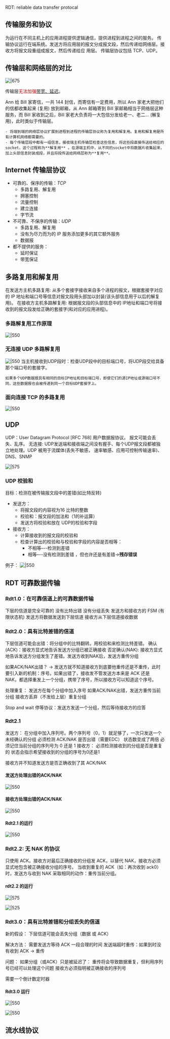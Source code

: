 RDT: reliable data transfer protocal
## 传输服务和协议
为运行在不同主机上的应用进程提供逻辑通信，提供进程到进程之间的服务。
传输协议运行在端系统。发送方将应用层的报文分成报文段，然后传递给网络层。接收方将报文段重组成报文，然后传递给应 用层。
传输层协议包括 TCP、UDP。
## 传输层和网络层的对比
![|675](https://typora-birdy.oss-cn-guangzhou.aliyuncs.com/20250201201741.png)

传输层<font color="#c00000">无法加强</font><u>带宽、延迟</u>。

Ann 给 Bill 家寄信，一共 144 封信，而寄信有一定费用，所以 Ann 家老大把他们的信都收集起来 (复用) 放到邮箱，从 Ann 邮箱寄到 Bill 家邮箱相当于网络层这种服务，而 Bill 家收到之后，Bill 家老大负责将一大包信分发给老一、老二... (解复用)，此时类似于传输层。

```ad-quote
- 将端到端的网络层协议扩展到进程到进程的传输层协议称为复用和解复用。复用和解复用是所有计算机网络都需要的。
- 每个传输层段中都有一组信息，接收端主机传输层检查这些信息，将这些段直接传送给相应的 socket，这个过程称为**解复用** 。在源端主机中，从不同的socket中将数据片收集起来，加上头部信息封装成段，并且将段传送给网络层称为**复用**。
```

## Internet 传输层协议
- 可靠的、保序的传输：*TCP*
	- 多路复用、解复用
	- 拥塞控制 
	- 流量控制 
	- 建立连接
	- 字节流
- 不可靠、不保序的传输：*UDP* 
	- 多路复用、解复用 
	- 没有为尽力而为的 IP 服务添加更多的其它额外服务
	- 数据报
- 都不提供的服务： 
	- 延时保证 
	- 带宽保证

## 多路复用和解复用
在发送方主机多路复用: 从多个套接字接收来自多个进程的报文，根据套接字对应的 IP 地址和端口号等信息对报文段用头部加以封装(该头部信息用于以后的解复用)。
在接收方主机多路解复用: 根据报文段的头部信息中的 IP地址和端口号将接收到的报文段发给正确的套接字(和对应的应用进程)。

### 多路解复用工作原理
![|550](https://typora-birdy.oss-cn-guangzhou.aliyuncs.com/20250201223719.png)

### 无连接 UDP 多路解复用
![|550](https://typora-birdy.oss-cn-guangzhou.aliyuncs.com/20250201223844.png)
当主机接收到UDP段时：检查UDP段中的目标端口号，将UDP段交给具备那个端口号的套接字。

```ad-note
如果多个UDP数据报具有相同的目标IP地址和目标端口号，即使它们的源IP地址或源端口号不同，这些数据报也会被传递到同一个目标UDP套接字上。
```

### 面向连接 TCP 的多路复用
![|550](https://typora-birdy.oss-cn-guangzhou.aliyuncs.com/20250201224309.png)

## UDP
UDP：User Datagram Protocol \[RFC 768\] 用户数据报协议。
报文可能会丢失、乱序。
无连接: UDP发送端和接收端之间没有握手、每个UDP报文段都被独立地处理。UDP 被用于流媒体(丢失不敏感， 速率敏感、应用可控制传输速率)、DNS、SNMP

![|575](https://typora-birdy.oss-cn-guangzhou.aliyuncs.com/20250201222213.png)
### UDP 校验和
目标：检测在被传输报文段中的差错(如比特反转)

- 发送方：
	- 将报文段的内容视为16 比特的整数 
	- 校验和：报文段的加法和（1的补运算） 
	- 发送方将校验和放在 UDP的校验和字段
- 接收方：
	- 计算接收到的报文段的校验和 
	- 检查计算出的校验和与校验和字段的内容是否相等： 
		- 不相等–--检测到差错 
		- 相等–--没有检测到差错 ，但也许还是有差错->**残存错误**

例子：
![|550](https://typora-birdy.oss-cn-guangzhou.aliyuncs.com/20250201223540.png)

## RDT 可靠数据传输
### Rdt1.0：在可靠信道上的可靠数据传输
下层的信道是完全可靠的 
	没有比特出错 
	没有分组丢失 
发送方和接收方的 FSM (有限状态机) 
	发送方将数据发送到下层信道 
	接收方从下层信道接收数据
	
### Rdt2.0：具有比特差错的信道
下层信道可能会出错：将分组中的比特翻转。用校验和来检测比特差错。
确认(ACK)：接收方显式地告诉发送方分组已被正确接收 
否定确认(NAK): 接收方显式地告诉发送方分组发生了差错。发送方收到NAK后，发送方重传分组

如果ACK/NAK出错？ -> 发送方就不知道接收方到底要他重传还是不重传，此时要引入新的机制：序号。如果出错了，接收发不管发送方本来是 ACK 还是 NAK，都选择重发上一个分组，携带了序号，所以接收方可以知道这个序号。

处理重复： 
	发送方在每个分组中加入序号 
	如果ACK/NAK出错，发送方重传当前分组 
	接收方丢弃（不发给上层）重复分组 

Stop and wait 停等协议：发送方发送一个分组，然后等待接收方的应答

### Rdt2.1
发送方： 
	在分组中加入序列号。两个序列号（0，1）就足够了，一次只发送一个未经确认的分组 
	必须检测 ACK/NAK 是否出错（需要EDC） 
	状态数变成了两倍 
	必须记住当前分组的序列号为 0 还是 1
接收方： 
	必须检测接收到的分组是否是重复的 
	状态会指示希望接收到的分组的序号为0还是1

接收方并不知道发送方是否正确收到了其 ACK/NAK
#### 发送方处理出错的ACK/NAK
![|550](https://typora-birdy.oss-cn-guangzhou.aliyuncs.com/20250205164902.png)
#### 接收方处理出错的ACK/NAK
![|550](https://typora-birdy.oss-cn-guangzhou.aliyuncs.com/20250205165059.png)
#### Rdt2.1 的运行
![|550](https://typora-birdy.oss-cn-guangzhou.aliyuncs.com/20250205182436.png)

### Rdt2.2: 无 NAK 的协议
只使用 ACK。接收方对最后正确接收的分组发 ACK，以替代 NAK，接收方必须显式地包含被正确接收分组的序号。
当收到重复的 ACK（如：再次收到 ack0）时，发送方与收到 NAK 采取相同的动作：重传当前分组。
#### rdt2.2 的运行
![|575](https://typora-birdy.oss-cn-guangzhou.aliyuncs.com/20250205192320.png)

![|525](https://typora-birdy.oss-cn-guangzhou.aliyuncs.com/20250205193126.png)

### Rdt3.0：具有比特差错和分组丢失的信道
新的假设：
	下层信道可能会丢失分组（数据 或 ACK）

解决方法：
	需要发送方等待 ACK 一段合理的时间 
	发送端超时重传：如果到时没有收到 ACK -> 重传 

问题：
	如果分组（或ACK）只是被延迟了： 重传将会导致数据重复，但利用序列号已经可以处理这个问题 
	接收方必须指明被正确接收的序列号 

需要一个倒计数定时器
#### Rdt3.0 运行
![|550](https://typora-birdy.oss-cn-guangzhou.aliyuncs.com/20250205194229.png)

![|550](https://typora-birdy.oss-cn-guangzhou.aliyuncs.com/20250205194329.png)

## 流水线协议
